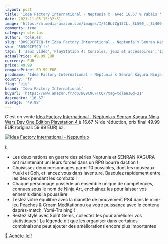 ```yaml
---
layout: post
title: 'Idea Factory International - Neptunia x  avec 16.67 % rabais '
date: 2021-11-05 15:32:51
image: 'https://m.media-amazon.com/images/I/51Bb7Zg15CL._SL500_._SL400_.jpg'
comments: true
category: ofertas
author: 'tole.es'
slug: 'B09C9CFTCQ-fr Idea Factory International - Neptunia x Senran Kagura...'
sku: 'B09C9CFTCQ-fr'
tags: [ 'Jeux vidéo','PlayStation 4: Consoles, jeux et accessoires','idea factory international', ]
actualPrice: 49.99 EUR
currency: EUR
price: 49.99
comparePrice: 59.99 EUR
prodname: 'Idea Factory International - Neptunia x Senran Kagura Ninja Wars Day One Edition  Playstation 4 '
country: 'fr'
flag: '🇫🇷'
brand: 'Idea Factory International'
buyurl: 'https://www.amazon.fr/dp/B09C9CFTCQ/?tag=tolees0d-21'
descuento: '16.67'
average: '49.99'
---
```


C'est en vente [Idea Factory International - Neptunia x Senran Kagura Ninja Wars Day One Edition  Playstation 4 ](https://www.amazon.fr/dp/B09C9CFTCQ/?tag=tolees0d-21)  à  16.67 % de réduction, prix final  49.99 EUR (original: 59.99 EUR) ici:

[![Idea Factory International - Neptunia x ](https://m.media-amazon.com/images/I/51Bb7Zg15CL._SL500_._SL400_.jpg)](https://www.amazon.fr/dp/B09C9CFTCQ/?tag=tolees0d-21)

ℹ️:

- Les deux nations en guerre des séries Neptunia et SENRAN KAGURA ont maintenant uni leurs forces dans un RPG bourré daction !
- Choisissez deux personnages parmi 10 possibles, dont les nouveaux Yuuki et Goh, et lancez vous dans laventure. Basculez rapidement entre les deux pendant les combats !
- Chaque personnage possède un ensemble unique de compétences, connues sous le nom de Ninja Art, enchaînez les pour laisser vos ennemis dans la poussière
- Testez votre équilibre avec la manette de mouvement PS4 dans le mini-jeu Peaches & Cream Meditationou ou votre puissance avec le contenu daprès-match, Yomi-Training !
- Restez stylé avec Spirit Gems, collectez les pour améliorer vos statistiques ! La légende dit que les organiser dans certaines combinaisons peut ajouter des améliorations encore plus importantes

[🛒 Achète-le!!](https://www.amazon.fr/dp/B09C9CFTCQ/?tag=tolees0d-21)
